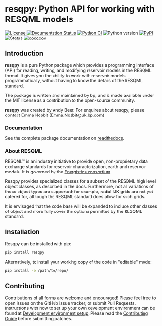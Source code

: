 # resqpy: Python API for working with RESQML models

[![License](https://img.shields.io/pypi/l/resqpy)](https://github.com/bp/resqpy/blob/master/LICENSE)
[![Documentation Status](https://readthedocs.org/projects/resqpy/badge/?version=latest)](https://resqpy.readthedocs.io/en/latest/?badge=latest)
[![Python CI](https://github.com/bp/resqpy/actions/workflows/ci-tests.yml/badge.svg)](https://github.com/bp/resqpy/actions/workflows/ci-tests.yml)
![Python version](https://img.shields.io/pypi/pyversions/resqpy)
[![PyPI](https://img.shields.io/pypi/v/resqpy)](https://badge.fury.io/py/resqpy)
![Status](https://img.shields.io/pypi/status/resqpy)
[![codecov](https://codecov.io/gh/bp/resqpy/branch/master/graph/badge.svg)](https://codecov.io/gh/bp/resqpy)

## Introduction

**resqpy** is a pure Python package which provides a programming interface (API) for
reading, writing, and modifying reservoir models in the RESQML format. It gives
you the ability to work with reservoir models programmatically, without having
to know the details of the RESQML standard.

The package is written and maintained by bp, and is made available under the MIT
license as a contribution to the open-source community.

**resqpy** was created by Andy Beer. For enquires about resqpy, please contact
Emma Nesbit (Emma.Nesbit@uk.bp.com)

### Documentation

See the complete package documentation on
[readthedocs](https://resqpy.readthedocs.io/).

### About RESQML

RESQML™ is an industry initiative to provide open, non-proprietary data exchange
standards for reservoir characterization, earth and reservoir models. It is
governed by the [Energistics
consortium](https://www.energistics.org/portfolio/resqml-data-standards/).

Resqpy provides specialized classes for a subset of the RESQML high level object
classes, as described in the docs. Furthermore, not all variations of these
object types are supported; for example, radial IJK grids are not yet catered
for, although the RESQML standard does allow for such grids.

It is envisaged that the code base will be expanded to include other classes of
object and more fully cover the options permitted by the RESQML standard.

## Installation

Resqpy can be installed with pip:

```bash
pip install resqpy
```

Alternatively, to install your working copy of the code in "editable" mode:

```bash
pip install -e /path/to/repo/
```

## Contributing

Contributions of all forms are welcome and encouraged! Please feel free to open
issues on the GitHub issue tracker, or submit Pull Requests. Instructions with how to set up your own development environment can be found at [Development environment setup](https://github.com/bp/resqpy/blob/master/docs/CONTRIBUTING.rst#development-environment-setup). Please read the
[Contributing Guide](docs/CONTRIBUTING.rst) before submitting patches.
